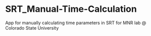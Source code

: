 # SRT_Manual-Time-Calculation
App for manually calculating time parameters in SRT for MNR lab @ Colorado State University
